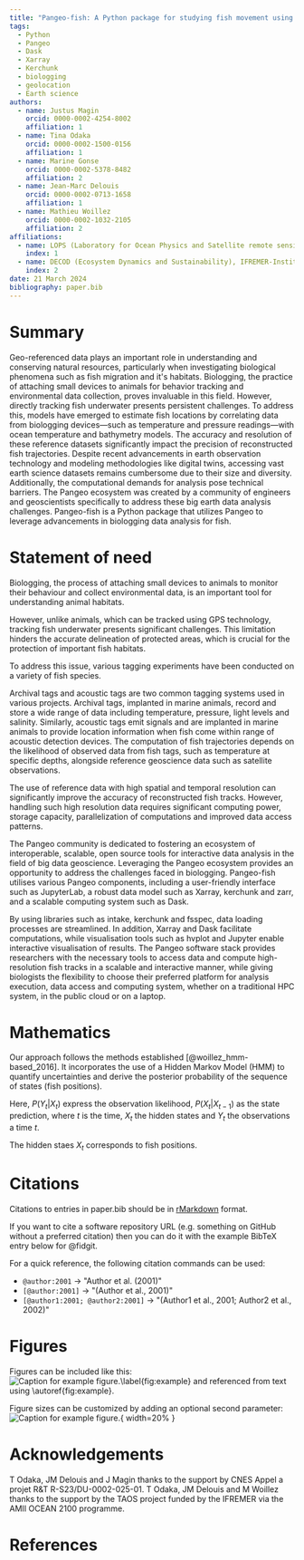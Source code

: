 ```yaml
---
title: "Pangeo-fish: A Python package for studying fish movement using bio-logging and earth science data"
tags:
  - Python
  - Pangeo
  - Dask
  - Xarray
  - Kerchunk
  - biologging
  - geolocation
  - Earth science
authors:
  - name: Justus Magin
    orcid: 0000-0002-4254-8002
    affiliation: 1
  - name: Tina Odaka
    orcid: 0000-0002-1500-0156
    affiliation: 1
  - name: Marine Gonse
    orcid: 0000-0002-5378-8482
    affiliation: 2
  - name: Jean-Marc Delouis
    orcid: 0000-0002-0713-1658
    affiliation: 1
  - name: Mathieu Woillez
    orcid: 0000-0002-1032-2105
    affiliation: 2
affiliations:
  - name: LOPS (Laboratory for Ocean Physics and Satellite remote sensing) UMR 6523, Univ Brest-Ifremer-CNRS-IRD, Plouzané, France
    index: 1
  - name: DECOD (Ecosystem Dynamics and Sustainability), IFREMER-Institut Agro-INRAE, Plouzané, France
    index: 2
date: 21 March 2024
bibliography: paper.bib
---
```


# Summary

Geo-referenced data plays an important role in understanding and conserving natural resources, particularly when investigating biological phenomena such as fish migration and it's habitats. Biologging, the practice of attaching small devices to animals for behavior tracking and environmental data collection, proves invaluable in this field. However, directly tracking fish underwater presents persistent challenges. To address this, models have emerged to estimate fish locations by correlating data from biologging devices—such as temperature and pressure readings—with ocean temperature and bathymetry models. The accuracy and resolution of these reference datasets significantly impact the precision of reconstructed fish trajectories. Despite recent advancements in earth observation technology and modeling methodologies like digital twins, accessing vast earth science datasets remains cumbersome due to their size and diversity. Additionally, the computational demands for analysis pose technical barriers. The Pangeo ecosystem was created by a community of engineers and geoscientists specifically to address these big earth data analysis challenges. Pangeo-fish is a Python package that utilizes Pangeo to leverage advancements in biologging data analysis for fish.

# Statement of need

Biologging, the process of attaching small devices to animals to monitor their behaviour and collect environmental data, is an important tool for understanding animal habitats.

However, unlike animals, which can be tracked using GPS technology, tracking fish underwater presents significant challenges. This limitation hinders the accurate delineation of protected areas, which is crucial for the protection of important fish habitats.

To address this issue, various tagging experiments have been conducted on a variety of fish species.

Archival tags and acoustic tags are two common tagging systems used in various projects. Archival tags, implanted in marine animals, record and store a wide range of data including temperature, pressure, light levels and salinity. Similarly, acoustic tags emit signals and are implanted in marine animals to provide location information when fish come within range of acoustic detection devices.
The computation of fish trajectories depends on the likelihood of observed data from fish tags, such as temperature at specific depths, alongside reference geoscience data such as satellite observations.

The use of reference data with high spatial and temporal resolution can significantly improve the accuracy of reconstructed fish tracks. However, handling such high resolution data requires significant computing power, storage capacity, parallelization of computations and improved data access patterns.

The Pangeo community is dedicated to fostering an ecosystem of interoperable, scalable, open source tools for interactive data analysis in the field of big data geoscience. Leveraging the Pangeo ecosystem provides an opportunity to address the challenges faced in biologging. Pangeo-fish utilises various Pangeo components, including a user-friendly interface such as JupyterLab, a robust data model such as Xarray, kerchunk and zarr, and a scalable computing system such as Dask.

By using libraries such as intake, kerchunk and fsspec, data loading processes are streamlined. In addition, Xarray and Dask facilitate computations, while visualisation tools such as hvplot and Jupyter enable interactive visualisation of results. The Pangeo software stack provides researchers with the necessary tools to access data and compute high-resolution fish tracks in a scalable and interactive manner, while giving biologists the flexibility to choose their preferred platform for analysis execution, data access and computing system, whether on a traditional HPC system, in the public cloud or on a laptop.

# Mathematics

Our approach follows the methods established [@woillez_hmm-based_2016]. It incorporates the use of a Hidden Markov Model (HMM) to quantify uncertainties and derive the posterior probability of the sequence of states (fish positions).

Here, $P(Y_t|X_t)$ express the observation likelihood, $P(X_t|X_{t-1})$ as the state prediction, where $t$ is the time, $X_t$ the hidden states and $Y_t$ the observations a time $t$.

The hidden staes $X_t$ corresponds to fish positions.

# Citations

Citations to entries in paper.bib should be in
[rMarkdown](http://rmarkdown.rstudio.com/authoring_bibliographies_and_citations.html)
format.

If you want to cite a software repository URL (e.g. something on GitHub without a preferred
citation) then you can do it with the example BibTeX entry below for @fidgit.

For a quick reference, the following citation commands can be used:

- `@author:2001` -> "Author et al. (2001)"
- `[@author:2001]` -> "(Author et al., 2001)"
- `[@author1:2001; @author2:2001]` -> "(Author1 et al., 2001; Author2 et al., 2002)"

# Figures

Figures can be included like this:
![Caption for example figure.\label{fig:example}](figure.png)
and referenced from text using \autoref{fig:example}.

Figure sizes can be customized by adding an optional second parameter:
![Caption for example figure.](figure.png){ width=20% }

# Acknowledgements

T Odaka, JM Delouis and J Magin thanks to the support by CNES Appel a projet R&T R-S23/DU-0002-025-01.
T Odaka, JM Delouis and M Woillez thanks to the support by the TAOS project funded by the IFREMER via the AMII OCEAN 2100 programme.

# References
